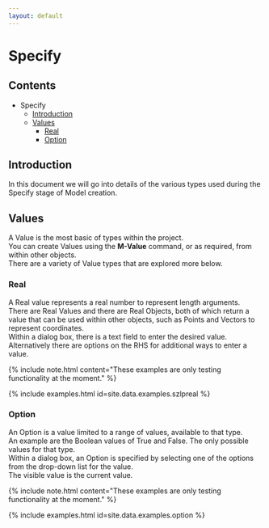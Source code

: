 ```yaml
---
layout: default
---
```

# Specify

## Contents

- Specify
  - [Introduction](#introduction)
  - [Values](#values)
    - [Real](#real)
    - [Option](#option)




## Introduction

In this document we will go into details of the various types used during the Specify stage of Model creation.


## Values

A Value is the most basic of types within the project.  
You can create Values using the **M-Value** command, or as required, from within other objects.  
There are a variety of Value types that are explored more below.  


### Real

A Real value represents a real number to represent length arguments.  
There are Real Values and there are Real Objects, both of which return a value that can be used within other objects, such as Points and Vectors to represent coordinates.  
Within a dialog box, there is a text field to enter the desired value.  
Alternatively there are options on the RHS for additional ways to enter a value.  


{% include note.html content="These examples are only testing functionality at the moment." %}

{% include examples.html id=site.data.examples.szlpreal %}


### Option

An Option is a value limited to a range of values, available to that type.  
An example are the Boolean values of True and False. The only possible values for that type.  
Within a dialog box, an Option is specified by selecting one of the options from the drop-down list for the value.  
The visible value is the current value.  


{% include note.html content="These examples are only testing functionality at the moment." %}

{% include examples.html id=site.data.examples.option %}


